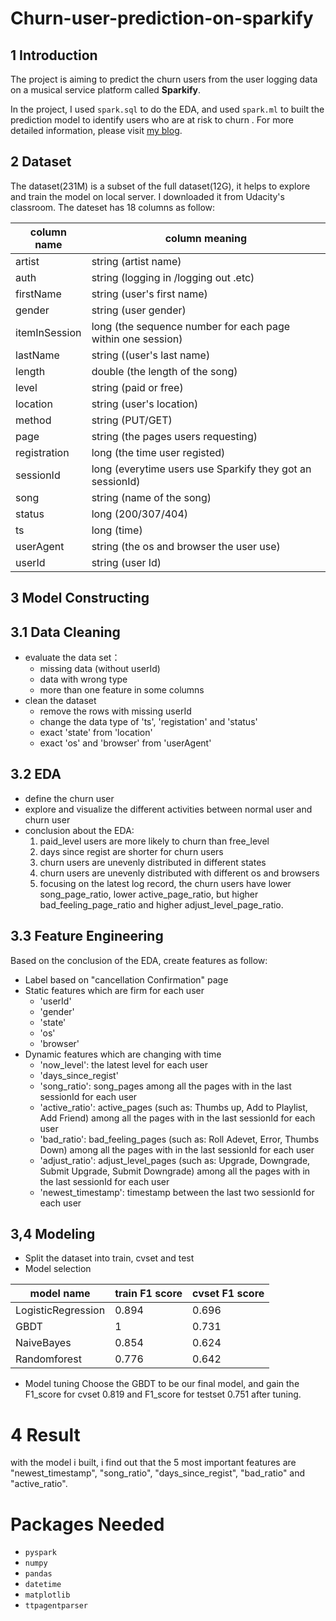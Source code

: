 # Churn-user-prediction-on-sparkify

## 1 Introduction
The project is aiming to predict the churn users from the user logging data on a musical service platform called **Sparkify**.

In the project, I used `spark.sql` to do the EDA, and used `spark.ml` to built the prediction model to identify users who are at risk to churn . For more detailed information, please visit [my blog](https://zhuanlan.zhihu.com/p/120244148).
## 2 Dataset 
The dataset(231M) is a subset of the full dataset(12G), it helps to explore and train the model on local server. I downloaded it from Udacity's classroom. 
The dateset has 18 columns as follow:

column name | column meaning
------------|----------------
artist | string (artist name)
auth | string (logging in /logging out .etc)
firstName | string (user's first name)
gender | string (user gender)
itemInSession | long (the sequence number for each page within one session)
lastName | string ((user's last name)
length | double (the length of the song)
level | string (paid or free)
location | string (user's location)
method | string (PUT/GET)
page | string (the pages users requesting)
registration | long (the time user registed)
sessionId | long (everytime users use Sparkify they got an sessionId)
song | string (name of the song)
status | long (200/307/404)
ts | long (time)
userAgent | string (the os and browser the user use)
userId | string (user Id)

## 3 Model Constructing
## 3.1 Data Cleaning
* evaluate the data set：
  * missing data (without userId)
  * data with wrong type
  * more than one feature in some columns
* clean the dataset
  * remove the rows with missing userId
  * change the data type of 'ts', 'registation' and 'status'
  * exact 'state' from 'location'
  * exact 'os' and 'browser' from 'userAgent'
 
## 3.2 EDA
* define the churn user
* explore and visualize the different activities between normal user and churn user
* conclusion about the EDA:
  1. paid_level users are more likely to churn than free_level
  2. days since regist are shorter for churn users
  3. churn users are unevenly distributed in different states
  4. churn users are unevenly distributed with different os and browsers
  5. focusing on the latest log record, the churn users have lower song_page_ratio, lower active_page_ratio, but higher bad_feeling_page_ratio and higher adjust_level_page_ratio.

## 3.3 Feature Engineering
Based on the conclusion of the EDA, create features as follow:
* Label based on "cancellation Confirmation" page
* Static features which are firm for each user
  * 'userId'
  * 'gender'
  * 'state'
  * 'os'
  * 'browser'
* Dynamic features which are changing with time
  * 'now_level': the latest level for each user
  * 'days_since_regist'
  * 'song_ratio': song_pages among all the pages with in the last sessionId for each user
  * 'active_ratio': active_pages (such as: Thumbs up, Add to Playlist, Add Friend) among all the pages with in the last sessionId for each user
  * 'bad_ratio': bad_feeling_pages (such as: Roll Adevet, Error, Thumbs Down) among all the pages with in the last sessionId for each user
  * 'adjust_ratio': adjust_level_pages (such as: Upgrade, Downgrade, Submit Upgrade, Submit Downgrade) among all the pages with in the last sessionId for each user
  * 'newest_timestamp': timestamp between the last two sessionId for each user
## 3,4 Modeling
* Split the dataset into train, cvset and test
* Model selection

model name | train F1 score | cvset F1 score
-----------|----------------|----------------
LogisticRegression | 0.894 | 0.696
GBDT | 1 | 0.731
NaiveBayes | 0.854 | 0.624
Randomforest | 0.776 |0.642

* Model tuning
Choose the GBDT to be our final model, and gain the F1_score for cvset 0.819 and F1_score for testset 0.751 after tuning.

# 4 Result
with the model i built, i find out that the 5 most important features are "newest_timestamp", "song_ratio", "days_since_regist", "bad_ratio" and "active_ratio".

# Packages Needed
* `pyspark`
* `numpy`
* `pandas`
* `datetime`
* `matplotlib`
* `ttpagentparser`
